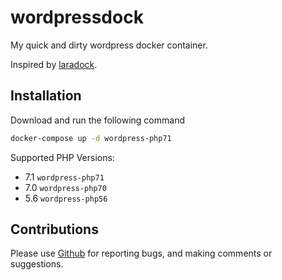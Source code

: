 # wordpressdock

My quick and dirty wordpress docker container.

Inspired by [laradock](https://github.com/laradock/laradock).

## Installation

Download and run the following command

```sh
docker-compose up -d wordpress-php71
```
Supported PHP Versions:

 - 7.1 `wordpress-php71`
 - 7.0 `wordpress-php70`
 - 5.6 `wordpress-php56`

## Contributions

Please use [Github](https://github.com/darthsoup/wordpressdock) for reporting bugs, and making comments or suggestions.